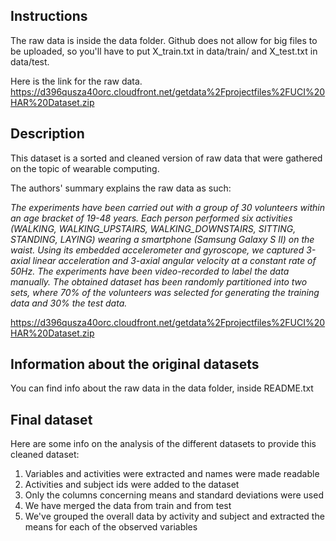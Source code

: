 ## Instructions

The raw data is inside the data folder. Github does not allow for big files to be uploaded, so you'll have to put X_train.txt in data/train/ and X_test.txt in data/test.

Here is the link for the raw data.
https://d396qusza40orc.cloudfront.net/getdata%2Fprojectfiles%2FUCI%20HAR%20Dataset.zip

## Description

This dataset is a sorted and cleaned version of raw data that were gathered on the topic of wearable computing.

The authors' summary explains the raw data as such:

*The experiments have been carried out with a group of 30 volunteers within an age bracket of 19-48 years. Each person performed six activities (WALKING, WALKING_UPSTAIRS, WALKING_DOWNSTAIRS, SITTING, STANDING, LAYING) wearing a smartphone (Samsung Galaxy S II) on the waist. Using its embedded accelerometer and gyroscope, we captured 3-axial linear acceleration and 3-axial angular velocity at a constant rate of 50Hz. The experiments have been video-recorded to label the data manually. The obtained dataset has been randomly partitioned into two sets, where 70% of the volunteers was selected for generating the training data and 30% the test data.*

https://d396qusza40orc.cloudfront.net/getdata%2Fprojectfiles%2FUCI%20HAR%20Dataset.zip

## Information about the original datasets

You can find info about the raw data in the data folder, inside README.txt

## Final dataset

Here are some info on the analysis of the different datasets to provide this cleaned dataset:
1. Variables and activities were extracted and names were made readable
2. Activities and subject ids were added to the dataset
3. Only the columns concerning means and standard deviations were used
4. We have merged the data from train and from test
5. We've grouped the overall data by activity and subject and extracted the means for each of the observed variables
